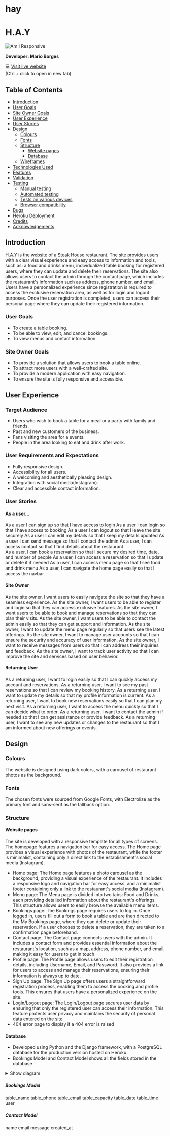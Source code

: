 # hay

# H.A.Y

![Am I Responsive]()

**Developer: Mario Borges**

💻 [Visit live website](https://hay-project-ddcf084b85ed.herokuapp.com/)  
(Ctrl + click to open in new tab)

## Table of Contents
  - [Introduction](#Introduction)
  - [User Goals](#user-goals)
  - [Site Owner Goals](#site-owner-goals)
  - [User Experience](#user-experience)
  - [User Stories](#user-stories)
  - [Design](#design)
    - [Colours](#colours)
    - [Fonts](#fonts)
    - [Structure](#structure)
      - [Website pages](#website-pages)
      - [Database](#database)
    - [Wireframes](#wireframes)
  - [Technologies Used](#technologies-used)
  - [Features](#features)
  - [Validation](#validation)
  - [Testing](#testing)
    - [Manual testing](#manual-testing)
    - [Automated testing](#automated-testing)
    - [Tests on various devices](#tests-on-various-devices)
    - [Browser compatibility](#browser-compatibility)
  - [Bugs](#bugs)
  - [Heroku Deployment](#heroku-deployment)
  - [Credits](#credits)
  - [Acknowledgements](#acknowledgements)

## Introduction
H.A.Y is the website of a Steak House restaurant. The site provides users with a clear visual experience and easy access to information and tools, such as: a food and drinks menu, individualized table booking for registered users, where they can update and delete their reservations. The site also allows users to contact the admin through the contact page, which includes the restaurant's information such as address, phone number, and email. Users have a personalized experience since registration is required to access the exclusive reservation area, as well as for login and logout purposes. Once the user registration is completed, users can access their personal page where they can update their registered information.

### User Goals
- To create a table booking.
- To be able to view, edit, and cancel bookings.
- To view menus and contact information.

### Site Owner Goals
- To provide a solution that allows users to book a table online.
- To attract more users with a well-crafted site.
- To provide a modern application with easy navigation.
- To ensure the site is fully responsive and accessible.

## User Experience

### Target Audience
- Users who wish to book a table for a meal or a party with family and friends.
- Past and new customers of the business.
- Fans visiting the area for a events.
- People in the area looking to eat and drink after work.

### User Requirements and Expectations
- Fully responsive design.
- Accessibility for all users.
- A welcoming and aesthetically pleasing design.
- Integration with social media(Instagram).
- Clear and accessible contact information.


### User Stories

#### As a user...
As a user I can sign up so that I have access to login 
As a user I can login  so that I have access to booking 
As a user I can logout so that I leave the site securely 
As a user I can edit my details so that I keep my details updated 
As a user I can send message so that  I contact the admin 
As a user, I can access contact so that I find details about the restaurant  
As a user, I can book a reservation so that I secure my desired time, date, and number of people 
As a user, I can access a reservation so that I update or delete it if needed 
As a user, I can access menu page so that I see food and drink menu 
As a user, I can navigate the home page easily so that I access the navbar 

#### Site Owner
As the site owner, I want users to easily navigate the site so that they have a seamless experience.
As the site owner, I want users to be able to register and login so that they can access exclusive features.
As the site owner, I want users to be able to book and manage reservations so that they can plan their visits.
As the site owner, I want users to be able to contact the admin easily so that they can get support and information.
As the site owner, I want to update the menu page regularly so that users see the latest offerings.
As the site owner, I want to manage user accounts so that I can ensure the security and accuracy of user information.
As the site owner, I want to receive messages from users so that I can address their inquiries and feedback.
As the site owner, I want to track user activity so that I can improve the site and services based on user behavior.

#### Returning User
As a returning user, I want to login easily so that I can quickly access my account and reservations.
As a returning user, I want to see my past reservations so that I can review my booking history.
As a returning user, I want to update my details so that my profile information is current.
As a returning user, I want to book new reservations easily so that I can plan my next visit.
As a returning user, I want to access the menu quickly so that I can decide what to order.
As a returning user, I want to contact the admin if needed so that I can get assistance or provide feedback.
As a returning user, I want to see any new updates or changes to the restaurant so that I am informed about new offerings or events.


## Design

### Colours
The website is designed using dark colors, with a carousel of restaurant photos as the background.


### Fonts
The chosen fonts were sourced from Google Fonts, with Electrolize as the primary font and sans-serif as the fallback option.

### Structure

#### Website pages
The site is developed with a responsive template for all types of screens. The homepage features a navigation bar for easy access. The Home page provides a visual experience with photos of the restaurant, while the footer is minimalist, containing only a direct link to the establishment's social media (Instagram).

- Home page: The Home page features a photo carousel as the background, providing a visual experience of the restaurant. It includes a responsive logo and navigation bar for easy access, and a minimalist footer containing only a link to the restaurant's social media (Instagram).
- Menu page: The Menu page is divided into two tabs: Food and Drinks, each providing detailed information about the restaurant's offerings. This structure allows users to easily browse the available menu items.
- Bookings page: The Bookings page requires users to log in. Once logged in, users fill out a form to book a table and are then directed to the My Bookings page, where they can delete or update their reservation. If a user chooses to delete a reservation, they are taken to a confirmation page beforehand.
- Contact page: The Contact page connects users with the admin. It includes a contact form and provides essential information about the restaurant's location, such as a map, address, phone number, and email, making it easy for users to get in touch.
- Profile page: The Profile page allows users to edit their registration details, including Username, Email, and Password. It also provides a link for users to access and manage their reservations, ensuring their information is always up to date.
- Sign Up page: The Sign Up page offers users a straightforward registration process, enabling them to access the booking and profile tools. This ensures that users have a personalized experience on the site.
- Login/Logout page: The Login/Logout page secures user data by ensuring that only the registered user can access their information. This feature protects user privacy and maintains the security of personal data entered on the site.
- 404 error page to display if a 404 error is raised

#### Database

- Developed using Python and the Django framework, with a PostgreSQL database for the production version hosted on Heroku.
- Bookings Model and Contact Model shows all the fields stored in the database

<details><summary>Show diagram</summary>
<img src="static/images/images_readme/data_base_diagram.png">
</details>

##### Bookings Model
table_name
table_phone
table_email
table_capacity
table_date
table_time
user

##### Contact Model
name
email 
message
created_at